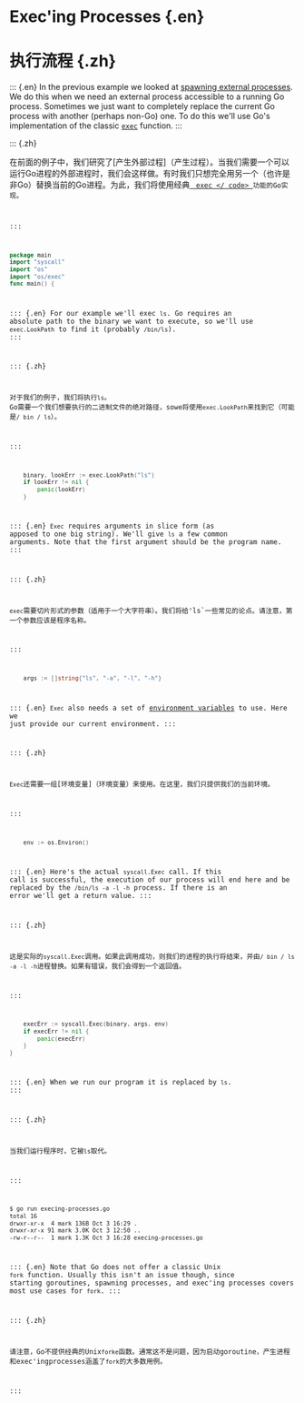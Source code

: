 
# Exec'ing Processes {.en}


# 执行流程 {.zh}


::: {.en}
In the previous example we looked at
[spawning external processes](spawning-processes). We
do this when we need an external process accessible to
a running Go process. Sometimes we just want to
completely replace the current Go process with another
(perhaps non-Go) one. To do this we'll use Go's
implementation of the classic
<a href="http://en.wikipedia.org/wiki/Exec_(operating_system)"><code>exec</code></a>
function.
:::

::: {.zh}

在前面的例子中，我们研究了[产生外部过程]（产生过程）。当我们需要一个可以运行Go进程的外部进程时，我们会这样做。有时我们只想完全用另一个（也许是非Go）替换当前的Go进程。为此，我们将使用经典<a href="http://en.wikipedia.org/wiki/Exec_(operating_system)"> <code> exec </ code> </a>功能的Go实现。

:::


```go
package main
import "syscall"
import "os"
import "os/exec"
func main() {
```


::: {.en}
For our example we'll exec `ls`. Go requires an
absolute path to the binary we want to execute, so
we'll use `exec.LookPath` to find it (probably
`/bin/ls`).
:::

::: {.zh}

对于我们的例子，我们将执行`ls`。 Go需要一个我们想要执行的二进制文件的绝对路径，sowe将使用`exec.LookPath`来找到它（可能是`/ bin / ls`）。

:::


```go
	binary, lookErr := exec.LookPath("ls")
	if lookErr != nil {
		panic(lookErr)
	}
```


::: {.en}
`Exec` requires arguments in slice form (as
apposed to one big string). We'll give `ls` a few
common arguments. Note that the first argument should
be the program name.
:::

::: {.zh}

`exec`需要切片形式的参数（适用于一个大字符串）。我们将给'ls`一些常见的论点。请注意，第一个参数应该是程序名称。

:::


```go
	args := []string{"ls", "-a", "-l", "-h"}
```


::: {.en}
`Exec` also needs a set of [environment variables](environment-variables)
to use. Here we just provide our current
environment.
:::

::: {.zh}

`Exec`还需要一组[环境变量]（环境变量）来使用。在这里，我们只提供我们的当前环境。

:::


```go
	env := os.Environ()
```


::: {.en}
Here's the actual `syscall.Exec` call. If this call is
successful, the execution of our process will end
here and be replaced by the `/bin/ls -a -l -h`
process. If there is an error we'll get a return
value.
:::

::: {.zh}

这是实际的`syscall.Exec`调用。如果此调用成功，则我们的进程的执行将结束，并由`/ bin / ls -a -l -h`进程替换。如果有错误，我们会得到一个返回值。

:::


```go
	execErr := syscall.Exec(binary, args, env)
	if execErr != nil {
		panic(execErr)
	}
}
```


::: {.en}
When we run our program it is replaced by `ls`.
:::

::: {.zh}

当我们运行程序时，它被`ls`取代。

:::


```bash
$ go run execing-processes.go
total 16
drwxr-xr-x  4 mark 136B Oct 3 16:29 .
drwxr-xr-x 91 mark 3.0K Oct 3 12:50 ..
-rw-r--r--  1 mark 1.3K Oct 3 16:28 execing-processes.go
```


::: {.en}
Note that Go does not offer a classic Unix `fork`
function. Usually this isn't an issue though, since
starting goroutines, spawning processes, and exec'ing
processes covers most use cases for `fork`.
:::

::: {.zh}

请注意，Go不提供经典的Unix`forke`函数。通常这不是问题，因为启动goroutine，产生进程和exec'ingprocesses涵盖了`fork`的大多数用例。

:::


